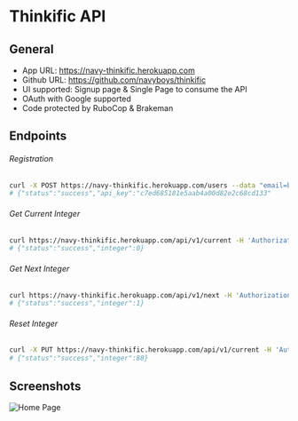 # Thinkific API

## General

- App URL: https://navy-thinkific.herokuapp.com
- Github URL: https://github.com/navyboys/thinkific
- UI supported: Signup page & Single Page to consume the API
- OAuth with Google supported
- Code protected by RuboCop & Brakeman

## Endpoints

###### Registration

```bash
curl -X POST https://navy-thinkific.herokuapp.com/users --data "email=ben@test.com&password=ben123"
# {"status":"success","api_key":"c7ed685181e5aab4a00d82e2c68cd133"
```

###### Get Current Integer

```bash
curl https://navy-thinkific.herokuapp.com/api/v1/current -H 'Authorization: Token token="c7ed685181e5aab4a00d82e2c68cd133"'
# {"status":"success","integer":0}
```

###### Get Next Integer

```bash
curl https://navy-thinkific.herokuapp.com/api/v1/next -H 'Authorization: Token token="c7ed685181e5aab4a00d82e2c68cd133"'
# {"status":"success","integer":1}
```

###### Reset Integer

```bash
curl -X PUT https://navy-thinkific.herokuapp.com/api/v1/current -H 'Authorization: Token token="c7ed685181e5aab4a00d82e2c68cd133"' --data current=88
# {"status":"success","integer":88}
```

## Screenshots

![Home Page](https://ibb.co/JqLp0fx)
